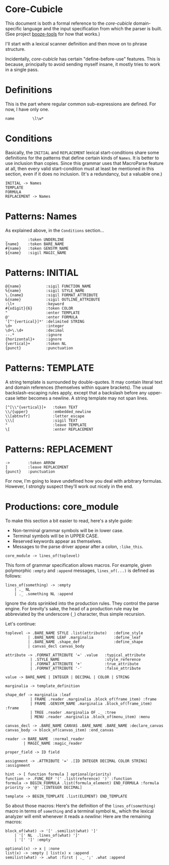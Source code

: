 # Core-Cubicle

This document is both a formal reference to the *core-cubicle* domain-specific
language and the input specification from which the parser is built.
(See project [booze-tools](https://github.com/kjosib/booze-tools) for how that works.)

I'll start with a lexical scanner definition and then move on to phrase structure.

Incidentally, *core-cubicle* has certain "define-before-use" features. This is because,
principally to avoid sending myself insane, it mostly tries to work in a single pass.

# Definitions
This is the part where regular common sub-expressions are defined. For now, I have only one.
```
name        \l\w*
```

# Conditions
Basically, the `INITIAL` and `REPLACEMENT` lexical start-conditions share some definitions
for the patterns that define certain kinds of `Names`. It is better to use inclusion than copies.
Since this grammar uses that MacroParse feature at all, then every valid start-condition must at least be
mentioned in this section, even if it does no inclusion. (It's a redundancy, but a valuable one.)
```
INITIAL -> Names
TEMPLATE
FORMULA
REPLACEMENT -> Names
```

# Patterns: Names
As explained above, in the `Conditions` section...
```
_         :token UNDERLINE
{name}    :token BARE_NAME
#{name}   :token GENSYM_NAME
${name}   :sigil MAGIC_NAME
```

# Patterns: INITIAL
```
@{name}           :sigil FUNCTION_NAME
%{name}           :sigil STYLE_NAME
\.{name}          :sigil FORMAT_ATTRIBUTE
&{name}           :sigil OUTLINE_ATTRIBUTE
:\l+              :keyword
#{xdigit}{6}      :token COLOR
"                 :enter TEMPLATE
@'                :enter FORMULA
'[^'{vertical}]*' :delimited STRING
\d+               :integer
\d+\.\d+          :decimal
--.*              :ignore
{horizontal}+     :ignore
{vertical}+       :token NL
{punct}           :punctuation
```

# Patterns: TEMPLATE
A string template is surrounded by double-quotes. It may contain literal text and
domain references (themselves within square brackets). The usual backslash-escaping
rules apply, except that a backslash before any upper-case letter becomes a newline.
A string template may not span lines.
```
[^[\\"{vertical}]+   :token TEXT
\\/{upper}           :embedded_newline
\\[abtnvfr]          :letter_escape
\\\[                 :sigil TEXT
"                    :leave TEMPLATE
\[                   :enter REPLACEMENT
```

# Patterns: REPLACEMENT
```
->        :token ARROW
]         :leave REPLACEMENT
{punct}   :punctuation
```


For now, I'm going to leave undefined how you deal with arbitrary formulas. However, I strongly
suspect they'll work out nicely in the end.

# Productions: core_module
To make this section a bit easier to read, here's a style guide:

* Non-terminal grammar symbols will be in lower case.
* Terminal symbols will be in UPPER CASE.
* Reserved keywords appear as themselves.
* Messages to the parse driver appear after a colon, `:like_this`.
```
core_module -> lines_of(toplevel)
```
This form of grammar specification allows macros.
For example, given polymorphic `:empty` and `:append`
messages, `lines_of(...)` is defined as follows:
```
lines_of(something) -> :empty
    | ._ NL
    | ._ .something NL :append
```
Ignore the dots sprinkled into the production rules. They control the parse engine.
For brevity's sake, the head of a production rule may be abbreviated by the
underscore (`_`) character, thus simple recursion.

Let's continue:
```
toplevel -> .BARE_NAME STYLE .list(attribute)   :define_style
          | .BARE_NAME LEAF .marginalia         :define_leaf
          | .BARE_NAME .shape_def               :define_shape
          | canvas_decl canvas_body

attribute -> .FORMAT_ATTRIBUTE '=' .value   :typical_attribute
           | .STYLE_NAME                    :style_reference
           | .FORMAT_ATTRIBUTE '+'          :true_attribute
           | .FORMAT_ATTRIBUTE '-'          :false_attribute

value -> BARE_NAME | INTEGER | DECIMAL | COLOR | STRING

marginalia -> template_definition 

shape_def -> marginalia :leaf
           | FRAME .reader .marginalia .block_of(frame_item) :frame
           | FRAME .GENSYM_NAME .marginalia .block_of(frame_item) :frame
           | TREE .reader .marginalia OF ._ :tree
           | MENU .reader .marginalia .block_of(menu_item) :menu

canvas_decl -> .BARE_NAME CANVAS .BARE_NAME .BARE_NAME :declare_canvas
canvas_body -> block_of(canvas_item) :end_canvas

reader -> BARE_NAME  :normal_reader
        | MAGIC_NAME :magic_reader

proper_field -> ID field

assignment -> .ATTRIBUTE '=' .[ID INTEGER DECIMAL COLOR STRING] :assignment

hint -> [ function formula ] optional(priority)
function -> .FUNC_REF '(' .list(reference) ')' :function
formula -> BEGIN_FORMULA .list(formula_element) END_FORMULA :formula
priority -> '@' .[INTEGER DECIMAL]

template -> BEGIN_TEMPLATE .list(ELEMENT) END_TEMPLATE

``` 
So about those macros: Here's the definition
of the `lines_of(something)` macro in terms of `something` and a terminal
symbol `NL`, which the lexical analyzer will emit whenever it reads a *newline*:
Here are the remaining macros:
```
block_of(what) -> '[' .semilist(what) ']'
	| '[' NL  .lines_of(what) ']'
	| '[' ']' :empty

optional(x) -> x | :none
list(x) -> :empty | list(x) x :append
semilist(what) -> .what :first | ._ ';' .what :append
```

